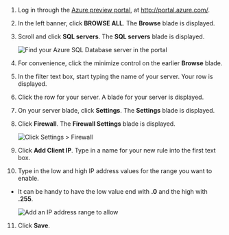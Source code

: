 
<!--
includes/sql-database-include-ip-address-22-v12portal.md

Latest Freshness check:  2015-09-04 , GeneMi.

As of circa 2015-09-04, the following topics might include this include:
articles/sql-database/sql-database-configure-firewall-settings.md
articles/sql-database/sql-database-connect-query.md


## Server-level firewall rules

### Manage server-level firewall rules through the new Azure portal
-->


1. Log in through the [Azure preview portal](http://portal.azure.com/), at http://portal.azure.com/.

2. In the left banner, click **BROWSE ALL**. The **Browse** blade is displayed.

3. Scroll and click **SQL servers**. The **SQL servers** blade is displayed. 

    ![Find your Azure SQL Database server in the portal][b21-FindServerInPortal]

4. For convenience, click the minimize control on the earlier **Browse** blade.

5. In the filter text box, start typing the name of your server. Your row is displayed.

6. Click the row for your server. A blade for your server is displayed.

7. On your server blade, click **Settings**. The **Settings** blade is displayed.

8. Click **Firewall**. The **Firewall Settings** blade is displayed. 

    ![Click Settings > Firewall][b31-SettingsFirewallNavig]

9. Click **Add Client IP**. Type in a name for your new rule into the first text box.

10. Type in the low and high IP address values for the range you want to enable.
 - It can be handy to have the low value end with **.0** and the high with **.255**. 

    ![Add an IP address range to allow][b41-AddRange]

11. Click **Save**.



<!-- Image references. -->

[b21-FindServerInPortal]: ./media/sql-database-include-ip-address-22-v12portal/firewall-ip-b21-v12portal-findsvr.png

[b31-SettingsFirewallNavig]: ./media/sql-database-include-ip-address-22-v12portal/firewall-ip-b31-v12portal-settingsfirewall.png

[b41-AddRange]: ./media/sql-database-include-ip-address-22-v12portal/firewall-ip-b41-v12portal-addrange.png



<!--
These includes/ files are a sequenced set, but you can pick and choose:

includes/sql-database-include-ip-address-22-v12portal.md
? includes/sql-database-include-ip-address-*.md
-->


